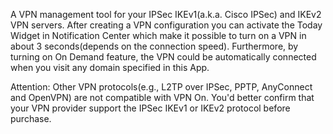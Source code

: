 A VPN management tool for your IPSec IKEv1(a.k.a. Cisco IPSec) and IKEv2 VPN servers.
After creating a VPN configuration you can activate the Today Widget in Notification Center which make it possible to turn on a VPN in about 3 seconds(depends on the connection speed). Furthermore, by turning on On Demand feature, the VPN could be automatically connected when you visit any domain specified in this App.

Attention: Other VPN protocols(e.g., L2TP over IPSec, PPTP, AnyConnect and OpenVPN) are not compatible with VPN On. You'd better confirm that your VPN provider support the IPSec IKEv1 or IKEv2 protocol before purchase.